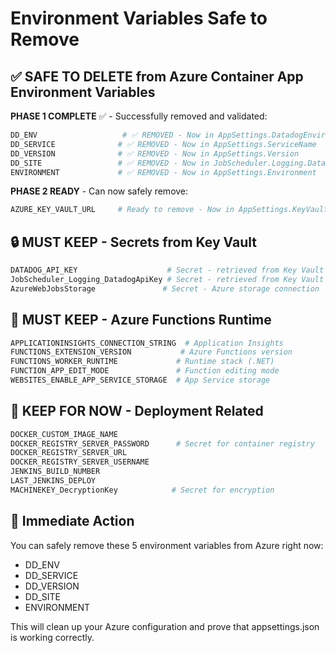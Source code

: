 # Environment Variables Safe to Remove

## ✅ SAFE TO DELETE from Azure Container App Environment Variables

**PHASE 1 COMPLETE** ✅ - Successfully removed and validated:
```bash
DD_ENV                   # ✅ REMOVED - Now in AppSettings.DatadogEnvironment
DD_SERVICE              # ✅ REMOVED - Now in AppSettings.ServiceName
DD_VERSION              # ✅ REMOVED - Now in AppSettings.Version  
DD_SITE                 # ✅ REMOVED - Now in JobScheduler.Logging.DatadogSite
ENVIRONMENT             # ✅ REMOVED - Now in AppSettings.Environment
```

**PHASE 2 READY** - Can now safely remove:
```bash
AZURE_KEY_VAULT_URL     # Ready to remove - Now in AppSettings.KeyVaultUrl
```

## 🔒 MUST KEEP - Secrets from Key Vault

```bash
DATADOG_API_KEY                    # Secret - retrieved from Key Vault
JobScheduler_Logging_DatadogApiKey # Secret - retrieved from Key Vault  
AzureWebJobsStorage               # Secret - Azure storage connection
```

## 🚀 MUST KEEP - Azure Functions Runtime

```bash
APPLICATIONINSIGHTS_CONNECTION_STRING  # Application Insights
FUNCTIONS_EXTENSION_VERSION           # Azure Functions version
FUNCTIONS_WORKER_RUNTIME             # Runtime stack (.NET)
FUNCTION_APP_EDIT_MODE               # Function editing mode
WEBSITES_ENABLE_APP_SERVICE_STORAGE  # App Service storage
```

## 🔧 KEEP FOR NOW - Deployment Related

```bash
DOCKER_CUSTOM_IMAGE_NAME
DOCKER_REGISTRY_SERVER_PASSWORD      # Secret for container registry
DOCKER_REGISTRY_SERVER_URL
DOCKER_REGISTRY_SERVER_USERNAME
JENKINS_BUILD_NUMBER
LAST_JENKINS_DEPLOY
MACHINEKEY_DecryptionKey            # Secret for encryption
```

## 🎯 Immediate Action
You can safely remove these 5 environment variables from Azure right now:
- DD_ENV
- DD_SERVICE  
- DD_VERSION
- DD_SITE
- ENVIRONMENT

This will clean up your Azure configuration and prove that appsettings.json is working correctly.
